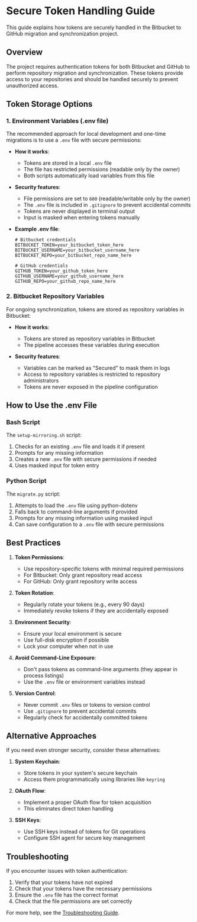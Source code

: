 # Secure Token Handling Guide

This guide explains how tokens are securely handled in the Bitbucket to GitHub migration and synchronization project.

## Overview

The project requires authentication tokens for both Bitbucket and GitHub to perform repository migration and synchronization. These tokens provide access to your repositories and should be handled securely to prevent unauthorized access.

## Token Storage Options

### 1. Environment Variables (.env file)

The recommended approach for local development and one-time migrations is to use a `.env` file with secure permissions:

- **How it works**: 
  - Tokens are stored in a local `.env` file
  - The file has restricted permissions (readable only by the owner)
  - Both scripts automatically load variables from this file

- **Security features**:
  - File permissions are set to `600` (readable/writable only by the owner)
  - The `.env` file is included in `.gitignore` to prevent accidental commits
  - Tokens are never displayed in terminal output
  - Input is masked when entering tokens manually

- **Example .env file**:
  ```
  # Bitbucket credentials
  BITBUCKET_TOKEN=your_bitbucket_token_here
  BITBUCKET_USERNAME=your_bitbucket_username_here
  BITBUCKET_REPO=your_bitbucket_repo_name_here

  # GitHub credentials
  GITHUB_TOKEN=your_github_token_here
  GITHUB_USERNAME=your_github_username_here
  GITHUB_REPO=your_github_repo_name_here
  ```

### 2. Bitbucket Repository Variables

For ongoing synchronization, tokens are stored as repository variables in Bitbucket:

- **How it works**:
  - Tokens are stored as repository variables in Bitbucket
  - The pipeline accesses these variables during execution

- **Security features**:
  - Variables can be marked as "Secured" to mask them in logs
  - Access to repository variables is restricted to repository administrators
  - Tokens are never exposed in the pipeline configuration

## How to Use the .env File

### Bash Script

The `setup-mirroring.sh` script:
1. Checks for an existing `.env` file and loads it if present
2. Prompts for any missing information
3. Creates a new `.env` file with secure permissions if needed
4. Uses masked input for token entry

### Python Script

The `migrate.py` script:
1. Attempts to load the `.env` file using python-dotenv
2. Falls back to command-line arguments if provided
3. Prompts for any missing information using masked input
4. Can save configuration to a `.env` file with secure permissions

## Best Practices

1. **Token Permissions**:
   - Use repository-specific tokens with minimal required permissions
   - For Bitbucket: Only grant repository read access
   - For GitHub: Only grant repository write access

2. **Token Rotation**:
   - Regularly rotate your tokens (e.g., every 90 days)
   - Immediately revoke tokens if they are accidentally exposed

3. **Environment Security**:
   - Ensure your local environment is secure
   - Use full-disk encryption if possible
   - Lock your computer when not in use

4. **Avoid Command-Line Exposure**:
   - Don't pass tokens as command-line arguments (they appear in process listings)
   - Use the `.env` file or environment variables instead

5. **Version Control**:
   - Never commit `.env` files or tokens to version control
   - Use `.gitignore` to prevent accidental commits
   - Regularly check for accidentally committed tokens

## Alternative Approaches

If you need even stronger security, consider these alternatives:

1. **System Keychain**:
   - Store tokens in your system's secure keychain
   - Access them programmatically using libraries like `keyring`

2. **OAuth Flow**:
   - Implement a proper OAuth flow for token acquisition
   - This eliminates direct token handling

3. **SSH Keys**:
   - Use SSH keys instead of tokens for Git operations
   - Configure SSH agent for secure key management

## Troubleshooting

If you encounter issues with token authentication:

1. Verify that your tokens have not expired
2. Check that your tokens have the necessary permissions
3. Ensure the `.env` file has the correct format
4. Check that the file permissions are set correctly

For more help, see the [Troubleshooting Guide](troubleshooting.md).
